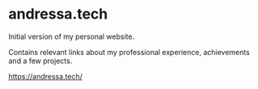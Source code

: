 # andressa.tech

Initial version of my personal website.

Contains relevant links about my professional experience, achievements and a few projects.

https://andressa.tech/
